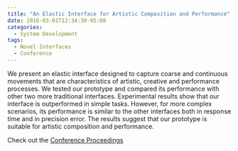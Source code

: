 ```yaml
---
title: "An Elastic Interface for Artistic Composition and Performance"
date: 2016-03-01T12:34:30-05:00
categories:
  - System Development
tags:
  - Novel Interfaces
  - Conference
---
```


We present an elastic interface designed to capture coarse and continuous movements that are characteristics of artistic, creative and performance processes. We tested our prototype and compared its performance with other two more traditional interfaces. Experimental results show that our interface is outperformed in simple tasks. However, for more complex scenarios, its performance is similar to the other interfaces both in response time and in precision error. The results suggest that our prototype is suitable for artistic composition and performance.

Check out the [Conference Proceedings][URL] 

[URL]:  https://link.springer.com/chapter/10.1007/978-3-319-60582-1_25